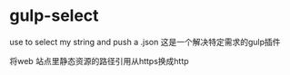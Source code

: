# gulp-select
use to select my string and push a .json
这是一个解决特定需求的gulp插件

将web 站点里静态资源的路径引用从https换成http
